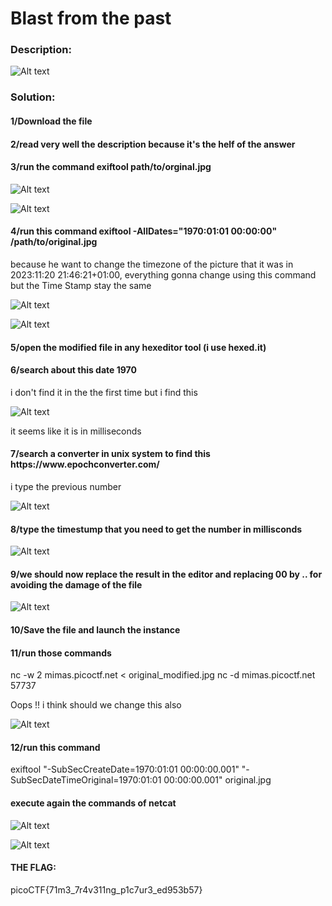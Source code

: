 <h1>Blast from the past</h1>

<h3>Description:</h3>

![Alt text](challenge_img/1.png)

<h3>Solution:</h3>

<h4>1/Download the file </h4>

<h4>2/read very well the description because it's the helf of the answer </h4>

<h4>3/run the command exiftool path/to/orginal.jpg</h4>

![Alt text](challenge_img/2.png)

![Alt text](challenge_img/3.png)

<h4>4/run this command exiftool -AllDates="1970:01:01 00:00:00" /path/to/original.jpg</h4>
because he want to change the timezone of the picture that it was in 2023:11:20 21:46:21+01:00, everything gonna change using this command but  the Time Stamp stay the same 

![Alt text](challenge_img/4.png)

![Alt text](challenge_img/5.png)

<h4>5/open the modified  file in any hexeditor tool (i use hexed.it)</h4>
<h4>6/search about this date 1970 </h4>
i don't find it in the the first time but i find this 

![Alt text](challenge_img/6.png)
 
 it seems like it is in milliseconds

<h4>7/search a converter in unix system to find this https://www.epochconverter.com/  </h4>

i type the previous number 

![Alt text](challenge_img/7.png)

<h4>8/type the timestump that you need  to get the number in millisconds </h4>

![Alt text](challenge_img/8.png)

<h4>9/we should now replace the result in the editor and replacing 00 by .. for avoiding the damage of the file  </h4>

![Alt text](challenge_img/9.png)

<h4>10/Save the file and launch the instance  </h4>

<h4>11/run those commands</h4>

nc -w 2 mimas.picoctf.net <port> < original_modified.jpg
nc -d mimas.picoctf.net 57737

Oops !! i think should we change this also 

![Alt text](challenge_img/10.png)

<h4>12/run this command </h4>
exiftool "-SubSecCreateDate=1970:01:01 00:00:00.001" "-SubSecDateTimeOriginal=1970:01:01 00:00:00.001" original.jpg

<h4>execute again the commands of netcat  </h4>

![Alt text](challenge_img/11.png)

![Alt text](challenge_img/12.png)

<h4> THE FLAG: </h4>
              picoCTF{71m3_7r4v311ng_p1c7ur3_ed953b57}














